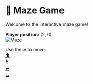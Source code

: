 # 🧩 Maze Game  
Welcome to the interactive maze game!

**Player position:** (2, 6)  
![Maze](https://recognize-instructor-criteria-other.trycloudflare.com/images/pos_2_6.png?t=1760503214721)

Use these to move:  
[⬆️](https://recognize-instructor-criteria-other.trycloudflare.com/move/2_6_w)  
[⬇️](https://recognize-instructor-criteria-other.trycloudflare.com/move/2_6_s)  
[⬅️](https://recognize-instructor-criteria-other.trycloudflare.com/move/2_6_a)  
[➡️](https://recognize-instructor-criteria-other.trycloudflare.com/move/2_6_d)
